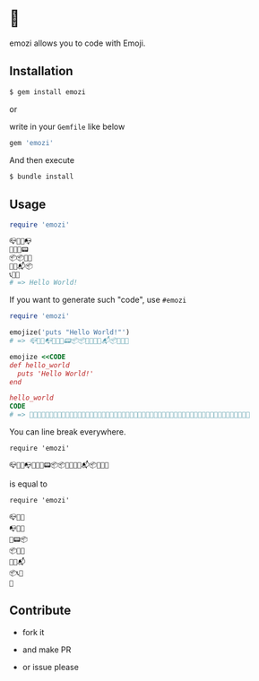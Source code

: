 # 🤔

emozi allows you to code with Emoji.

## Installation

```bash
$ gem install emozi
```

or

write in your `Gemfile` like below

```ruby
gem 'emozi'
```

And then execute

``` bash
$ bundle install
```


## Usage

```ruby
require 'emozi'

📪📯📮📭
💚💜📂📟
📦📦📩💚
📑📩📬📦
📞💛💜
# => Hello World!

```

If you want to generate such "code", use `#emozi`

```ruby
require 'emozi'

emojize('puts "Hello World!"')
# => 📪📯📮📭💚💜📂📟📦📦📩💚📑📩📬📦📞💛💜

emojize <<CODE
def hello_world
  puts 'Hello World!'
end

hello_world
CODE
# => 👺👻👼🐶👾👻💂💂💅👵💍💅💈💂👺🐠🐶🐶💆💋💊💉🐶🐸👞👻💂💂💅🐶👭💅💈💂👺🐷🐸🐠👻💄👺🐠🐠👾👻💂💂💅👵💍💅💈💂👺🐠
```

You can line break everywhere.

```
require 'emozi'

📪📯📮📭💚💜📂📟📦📦📩💚📑📩📬📦📞💛💜
```

is equal to

```
require 'emozi'

📪📯📮
📭💚💜
📂📟📦
📦📩💚
📑📩📬
📦📞💛
💜
```



## Contribute

- fork it
- and make PR


- or issue please

